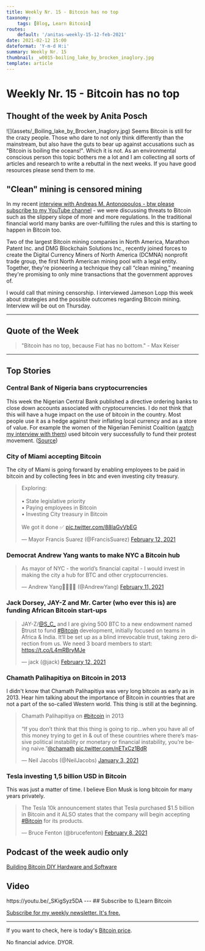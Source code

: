 ```yaml
---
title: Weekly Nr. 15 - Bitcoin has no top
taxonomy:
    tags: [Blog, Learn Bitcoin]
routes:
    default: '/anitas-weekly-15-12-feb-2021'
date: 2021-02-12 15:00
dateformat: 'Y-m-d H:i'
summary: Weekly Nr. 15
thumbnail: _w0015-boiling_lake_by_brocken_inaglory.jpg
template: article
---
```


# Weekly Nr. 15 - Bitcoin has no top
<h2>Thought of the week by Anita Posch</h2>
![](assets/_Boiling_lake_by_Brocken_Inaglory.jpg)
Seems Bitcoin is still for the crazy people. Those who dare to not only think differently than the mainstream, but also have the guts to bear up against accusations such as "Bitcoin is boiling the oceans!". Which it is not. As an environmental conscious person this topic bothers me a lot and I am collecting all sorts of articles and research to write a rebuttal in the next weeks. If you have good resources please send them to me.

<h2>"Clean" mining is censored mining</h2>
In my recent <a href="https://www.youtube.com/anitaposch" target="_blank" rel="noopener">interview with Andreas M. Antonopoulos - btw please subscribe to my YouTube channel</a> -  we were discussing threats to Bitcoin such as the slippery slope of more and more regulations. In the traditional financial world many banks are over-fulfilling the rules and this is starting to happen in Bitcoin too. 

Two of the largest Bitcoin mining companies in North America, Marathon Patent Inc. and DMG Blockchain Solutions Inc., recently joined forces to create the Digital Currency Miners of North America (DCMNA) nonprofit trade group, the first North American mining pool with a legal entity. Together, they're pioneering a technique they call “clean mining,” meaning  they're promising to only mine transactions that the government approves of. 

I would call that mining censorship. I interviewed Jameson Lopp this week about strategies and the possible outcomes regarding Bitcoin mining. Interview will be out on Thursday.
<hr />
<h2>Quote of the Week</h2>
<blockquote>"Bitcoin has no top, because Fiat has no bottom." - Max Keiser</blockquote>
<hr />
<h2>Top Stories</h2>
<h3>Central Bank of Nigeria bans cryptocurrencies</h3>
This week the Nigerian Central Bank published a directive ordering banks to close down accounts associated with cryptocurrencies. I do not think that this will have a huge impact on the use of bitcoin in the country. Most people use it as a hedge against their inflating local currency and as a store of value. For example the women of the Nigerian Feminist Coalition (<a href="" target="_blank" rel="noopener">watch my interview with them</a>) used bitcoin very successfully to fund their protest movement. 
(<a href="https://www.coindesk.com/bitcoin-cant-be-stopped-nigerians-look-to-p2p-exchanges-after-crypto-ban" target="_blank" rel="noopener">Source</a>)

<h3>City of Miami accepting Bitcoin</h3>
The city of Miami is going forward by enabling employees to be paid in bitcoin and by collecting fees in btc and even investing city treasury.
<div class="white-box"><blockquote class="twitter-tweet"><p lang="en" dir="ltr">Exploring:<br><br>• State legislative priority<br>• Paying employees in Bitcoin<br>• Investing City treasury in Bitcoin <br><br>We got it done ✅ <a href="https://t.co/88laGvVbEG">pic.twitter.com/88laGvVbEG</a></p>&mdash; Mayor Francis Suarez (@FrancisSuarez) <a href="https://twitter.com/FrancisSuarez/status/1360069847971954690?ref_src=twsrc%5Etfw">February 12, 2021</a></blockquote> <script async src="https://platform.twitter.com/widgets.js" charset="utf-8"></script> </div>

<h3>Democrat Andrew Yang wants to make NYC a Bitcoin hub</h3>
<div class="white-box"><blockquote class="twitter-tweet"><p lang="en" dir="ltr">As mayor of NYC - the world’s financial capital - I would invest in making the city a hub for BTC and other cryptocurrencies.</p>&mdash; Andrew Yang🧢🗽🇺🇸 (@AndrewYang) <a href="https://twitter.com/AndrewYang/status/1359992211186843649?ref_src=twsrc%5Etfw">February 11, 2021</a></blockquote> <script async src="https://platform.twitter.com/widgets.js" charset="utf-8"></script> </div>

<h3>Jack Dorsey, JAY-Z and Mr. Carter (who ever this is) are funding African Bitcoin start-ups</h3>
<blockquote class="twitter-tweet"><p lang="en" dir="ltr">JAY-Z/<a href="https://twitter.com/S_C_?ref_src=twsrc%5Etfw">@S_C_</a> and I are giving 500 BTC to a new endowment named ₿trust to fund <a href="https://twitter.com/hashtag/Bitcoin?src=hash&amp;ref_src=twsrc%5Etfw">#Bitcoin</a> development, initially focused on teams in Africa &amp; India. It‘ll be set up as a blind irrevocable trust, taking zero direction from us. We need 3 board members to start: <a href="https://t.co/L4mRBryMJe">https://t.co/L4mRBryMJe</a></p>&mdash; jack (@jack) <a href="https://twitter.com/jack/status/1360114881978982403?ref_src=twsrc%5Etfw">February 12, 2021</a></blockquote> <script async src="https://platform.twitter.com/widgets.js" charset="utf-8"></script> </div>

<h3>Chamath Palihapitiya on Bitcoin in 2013</h3>
I didn't know that Chamath Palihapitiya was very long bitcoin as early as in 2013. Hear him talking about the importance of Bitcoin in countries that are not a part of the so-called Western world. This thing is still at the beginning.
<div class="white-box"><blockquote class="twitter-tweet"><p lang="en" dir="ltr">Chamath Palihapitiya on <a href="https://twitter.com/hashtag/bitcoin?src=hash&amp;ref_src=twsrc%5Etfw">#bitcoin</a> in 2013<br><br>“If you don’t think that this thing is going to rip...when you have all of this money trying to get in &amp; out of these countries where there’s massive political instability or monetary or financial instability, you’re being naive.”<a href="https://twitter.com/chamath?ref_src=twsrc%5Etfw">@chamath</a> <a href="https://t.co/nETxCz1BdR">pic.twitter.com/nETxCz1BdR</a></p>&mdash; Neil Jacobs (@NeilJacobs) <a href="https://twitter.com/NeilJacobs/status/1345585214559580162?ref_src=twsrc%5Etfw">January 3, 2021</a></blockquote> <script async src="https://platform.twitter.com/widgets.js" charset="utf-8"></script> </div>

<h3>Tesla investing 1,5 billion USD in Bitcoin</h3>
This was just a matter of time. I believe Elon Musk is long bitcoin for many years privately.
<div class="white-box"><blockquote class="twitter-tweet"><p lang="en" dir="ltr">The Tesla 10k announcement states that Tesla purchased $1.5 billion in Bitcoin and it ALSO states that the company will begin accepting <a href="https://twitter.com/hashtag/Bitcoin?src=hash&amp;ref_src=twsrc%5Etfw">#Bitcoin</a> for its products.</p>&mdash; Bruce Fenton (@brucefenton) <a href="https://twitter.com/brucefenton/status/1358772835448221702?ref_src=twsrc%5Etfw">February 8, 2021</a></blockquote> <script async src="https://platform.twitter.com/widgets.js" charset="utf-8"></script> </div>

<h2>Podcast of the week audio only</h2>
<a href="https://bitcoinundco.com/en/ben-arc" target="_blank" rel="noopener noreferrer">Building Bitcoin DIY Hardware and Software</a>
<h2>Video</h2>
https://youtu.be/_SKigSyz5DA
---
## Subscribe to (L)earn Bitcoin

[Subscribe for my weekly newsletter. It's free.](https://anita.link/weekly)

---

If you want to check, here is today's [Bitcoin price](https://www.coingecko.com/en/coins/bitcoin).

No financial advice. DYOR.
